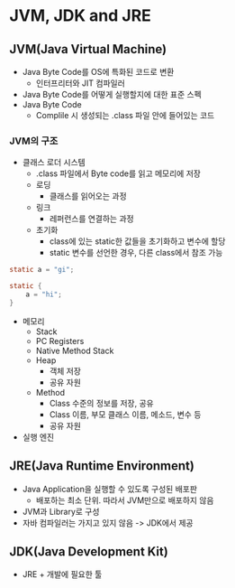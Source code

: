 # JVM, JDK and JRE

## JVM(Java Virtual Machine)
- Java Byte Code를 OS에 특화된 코드로 변환
    - 인터프리터와 JIT 컴파일러
- Java Byte Code를 어떻게 실행할지에 대한 표준 스펙
- Java Byte Code
    - Complile 시 생성되는 .class 파일 안에 들어있는 코드

### JVM의 구조
- 클래스 로더 시스템
    - .class 파일에서 Byte code를 읽고 메모리에 저장
    - 로딩
        - 클래스를 읽어오는 과정
    - 링크
        - 레퍼런스를 연결하는 과정
    - 초기화
        - class에 있는 static한 값들을 초기화하고 변수에 할당
        - static 변수를 선언한 경우, 다른 class에서 참조 가능
```java
static a = "gi";

static {
    a = "hi";
}
```
- 메모리
    - Stack
    - PC Registers
    - Native Method Stack
    - Heap
        - 객체 저장
        - 공유 자원
    - Method
        - Class 수준의 정보를 저장, 공유
        - Class 이름, 부모 클래스 이름, 메소드, 변수 등
        - 공유 자원
- 실행 엔진

## JRE(Java Runtime Environment)
- Java Application을 실행할 수 있도록 구성된 배포판
    - 배포하는 최소 단위. 따라서 JVM만으로 배포하지 않음
- JVM과 Library로 구성
- 자바 컴파일러는 가지고 있지 않음 -> JDK에서 제공

## JDK(Java Development Kit)
- JRE + 개발에 필요한 툴